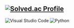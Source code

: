 [![Solved.ac Profile](http://mazassumnida.wtf/api/v2/generate_badge?boj=pig30nidae)](https://solved.ac/pig30nidae/)   
----
![Visual Studio Code](https://img.shields.io/badge/Visual%20Studio%20Code-007ACC.svg?&style=for-the-badge&logo=Visual%20Studio%20Code&logoColor=white)
![Python](https://img.shields.io/badge/Python-3776AB.svg?&style=for-the-badge&logo=Python&logoColor=white)